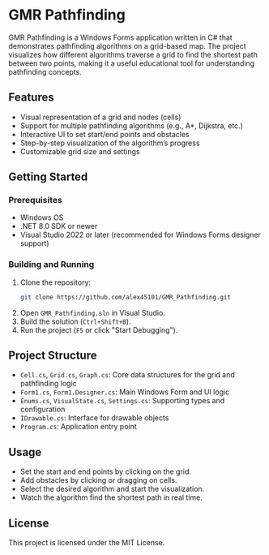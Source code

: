 # GMR Pathfinding

GMR Pathfinding is a Windows Forms application written in C# that demonstrates pathfinding algorithms on a grid-based map. The project visualizes how different algorithms traverse a grid to find the shortest path between two points, making it a useful educational tool for understanding pathfinding concepts.

## Features

- Visual representation of a grid and nodes (cells)
- Support for multiple pathfinding algorithms (e.g., A*, Dijkstra, etc.)
- Interactive UI to set start/end points and obstacles
- Step-by-step visualization of the algorithm’s progress
- Customizable grid size and settings

## Getting Started

### Prerequisites

- Windows OS
- .NET 8.0 SDK or newer
- Visual Studio 2022 or later (recommended for Windows Forms designer support)

### Building and Running

1. Clone the repository:
   ```sh
   git clone https://github.com/alex45101/GMR_Pathfinding.git
   ```
2. Open `GMR_Pathfinding.sln` in Visual Studio.
3. Build the solution (`Ctrl+Shift+B`).
4. Run the project (`F5` or click "Start Debugging").

## Project Structure

- `Cell.cs`, `Grid.cs`, `Graph.cs`: Core data structures for the grid and pathfinding logic
- `Form1.cs`, `Form1.Designer.cs`: Main Windows Form and UI logic
- `Enums.cs`, `VisualState.cs`, `Settings.cs`: Supporting types and configuration
- `IDrawable.cs`: Interface for drawable objects
- `Program.cs`: Application entry point

## Usage

- Set the start and end points by clicking on the grid.
- Add obstacles by clicking or dragging on cells.
- Select the desired algorithm and start the visualization.
- Watch the algorithm find the shortest path in real time.

## License

This project is licensed under the MIT License.
